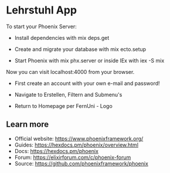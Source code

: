 # Lehrstuhl App

To start your Phoenix Server:

* Install dependencies with mix deps.get

* Create and migrate your database with mix ecto.setup 

* Start Phoenix with mix phx.server or inside IEx with iex -S mix 

Now you can visit localhost:4000 from your browser.

* First create an account with your own e-mail and password!

* Navigate to Erstellen, Filtern and Submenu's

* Return to Homepage per FernUni - Logo

## Learn more

  * Official website: https://www.phoenixframework.org/
  * Guides: https://hexdocs.pm/phoenix/overview.html
  * Docs: https://hexdocs.pm/phoenix
  * Forum: https://elixirforum.com/c/phoenix-forum
  * Source: https://github.com/phoenixframework/phoenix


